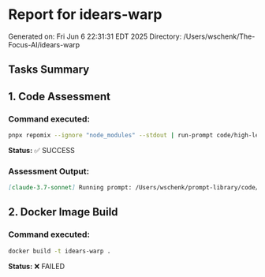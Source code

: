 # Report for idears-warp
Generated on: Fri Jun  6 22:31:31 EDT 2025
Directory: /Users/wschenk/The-Focus-AI/idears-warp

## Tasks Summary

## 1. Code Assessment

### Command executed:
```bash
pnpx repomix --ignore "node_modules" --stdout | run-prompt code/high-level-review-consise | tee assessment-consise.md
```

**Status:** ✅ SUCCESS

### Assessment Output:
```markdown
[claude-3.7-sonnet] Running prompt: /Users/wschenk/prompt-library/code/high-level-review-consise.md
```

## 2. Docker Image Build

### Command executed:
```bash
docker build -t idears-warp .
```

**Status:** ❌ FAILED
